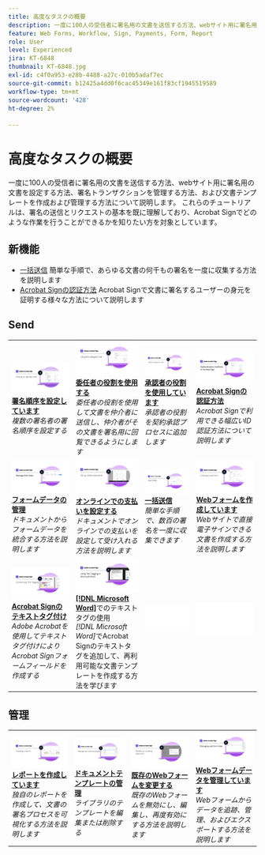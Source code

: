 ```yaml
---
title: 高度なタスクの概要
description: 一度に100人の受信者に署名用の文書を送信する方法、webサイト用に署名用の文書を設定する方法、署名トランザクションを管理する方法、および文書テンプレートを作成および管理する方法について説明します
feature: Web Forms, Workflow, Sign, Payments, Form, Report
role: User
level: Experienced
jira: KT-6848
thumbnail: KT-6848.jpg
exl-id: c4f0a953-e28b-4488-a27c-010b5adaf7ec
source-git-commit: b12425a4dd0f6cac45349e161f83cf1945519589
workflow-type: tm+mt
source-wordcount: '428'
ht-degree: 2%

---
```


# 高度なタスクの概要

一度に100人の受信者に署名用の文書を送信する方法、webサイト用に署名用の文書を設定する方法、署名トランザクションを管理する方法、および文書テンプレートを作成および管理する方法について説明します。 これらのチュートリアルは、署名の送信とリクエストの基本を既に理解しており、Acrobat Signでどのような作業を行うことができるかを知りたい方を対象としています。

## 新機能

* [一括送信](megasign.md)
簡単な手順で、あらゆる文書の何千もの署名を一度に収集する方法を説明します
* [Acrobat Signの認証方法](authentication-methods.md)
Acrobat Signで文書に署名するユーザーの身元を証明する様々な方法について説明します

## Send

<table style="table-layout:fixed">
<tr>
  <td>
    <a href="setting-up-routing.md">
      <img alt="署名順序の設定" src="../assets/Routing.png">
    </a>
    <div>
    <a href="setting-up-routing.md"><strong>署名順序を設定しています</strong></a>
    </div>
    <em>複数の署名者の署名順序を設定する</em>
    <br>
  </td>
  <td>
    <a href="delegate-signature.md">
      <img alt="他のユーザーに委任しています" src="../assets/Delegating.png" />
    </a>  
    <div>
    <a href="delegate-signature.md"><strong>委任者の役割を使用する</strong></a>
    </div>
    <em>委任者の役割を使用して文書を仲介者に送信し、仲介者がその文書を署名用に回覧できるようにします</em>
    <br>
  </td>
  <td>
    <a href="add-an-approver.md">
      <img alt="承認者の役割の使用" src="../assets/Approver.png" />
    </a>
    <div>
    <a href="add-an-approver.md"><strong>承認者の役割を使用しています</strong></a>
    </div>
    <em>承認者の役割を契約承認プロセスに追加します</em>
    <br>
  </td>
  <td>
    <a href="authentication-methods.md">
      <img alt="Acrobat Signの認証方法" src="../assets/authentication.png" />
    </a>
    <div>
    <a href="authentication-methods.md"><strong>Acrobat Signの認証方法</strong></a>
    </div>
    <em>Acrobat Signで利用できる幅広いID認証方法について説明します</em>
    <br>
  </td>
</tr>
<tr>
  <td>
      <a href="manage-form-data.md">
        <img alt="フォームデータを管理" src="../assets/manage-form-data.png" />
      </a>
      <div>
      <a href="manage-form-data.md"><strong>フォームデータの管理</strong></a>
      </div>
      <em>ドキュメントからフォームデータを統合する方法を説明します</em>
      <br>
    </td>
  <td>
    <a href="set-up-online-payments.md">
      <img alt="オンライン決済の設定" src="../assets/Payments.png" />
    </a>
    <div>
    <a href="set-up-online-payments.md"><strong>オンラインでの支払いを設定する</strong></a>
    </div>
    <em>ドキュメントでオンラインでの支払いを設定して受け入れる方法を説明します</em>
    <br>
  </td>
  <td>
      <a href="megasign.md">
        <img alt="一括送信" src="../assets/send-in-bulk.png" />
      </a>
      <div>
      <a href="megasign.md"><strong>一括送信</strong></a>
      </div>
      <em>簡単な手順で、数百の署名を一度に収集できます</em>
      <br>
  </td>
 <td>
      <a href="webform.md">
        <img alt="Webフォームの作成" src="../assets/Webform.png" />
    </a>
      <div>
      <a href="webform.md"><strong>Webフォームを作成しています</strong></a>
      </div>
      <em>Webサイトで直接電子サインできる文書を作成する方法を説明します</em>
      <br>
  </td>
</tr>
<tr>
  <td>
      <a href="adobe-sign-text-tagging.md">
        <img alt="Acrobat Signテキストタグ付け" src="../assets/Text-Tagging.png" />
    </a>
      <div>
      <a href="adobe-sign-text-tagging.md"><strong>Acrobat Signのテキストタグ付け</strong></a>
      </div>
      <em>Adobe Acrobatを使用してテキストタグ付けによりAcrobat Signフォームフィールドを作成する</em>
      <br>
    </td>
  <td>
    <a href="text-tagging-word.md">
      <img alt="でテキストタグを使用する [!DNL Microsoft Word]" src="../assets/Wordtexttagging.png" />
  </a>
    <div>
    <a href="text-tagging-word.md"><strong>[!DNL Microsoft Word]</strong></a>でのテキストタグの使用
    </div>
    <em>[!DNL Microsoft Word]</em>でAcrobat Signのテキストタグを追加して、再利用可能な文書テンプレートを作成する方法を学びます
    <br>
  </td>
  <td>
    <img alt="スペーサー" src="../assets/Whitespacer.png" />
    <div>
    <br>
  </td>
  <td>
    <img alt="スペーサー" src="../assets/Whitespacer.png" />
    <div>
    <br>
  </td>
</tr>
</table>

## 管理

<table style="table-layout:fixed">
<tr>
<td>
    <a href="creating-a-report.md">
      <img alt="レポートの作成" src="../assets/Report.png" />
    </a>
    <div>
    <a href="creating-a-report.md"><strong>レポートを作成しています</strong></a>
    </div>
    <em>独自のレポートを作成して、文書の署名プロセスを可視化する方法を説明します</em>
    <br>
  </td>
  <td>
    <a href="edit-a-template.md">
      <img alt="文書テンプレートの管理" src="../assets/ManageTemplate.png" />
    </a>
    <div>
    <a href="edit-a-template.md"><strong>ドキュメントテンプレートの管理</strong></a>
    </div>
    <em>ライブラリのテンプレートを編集または削除する</em>
    <br>
  </td>
  <td>
    <a href="modify-webform.md">
      <img alt="既存のwebフォームを変更" src="../assets/Modifywebform.png" />
    </a>
    <div>
    <a href="modify-webform.md"><strong>既存のWebフォームを変更する</strong></a>
    </div>
    <em>既存のWebフォームを無効にし、編集し、再度有効にする方法を説明します</em>
    <br>
  </td>  
  <td>
    <a href="manage-webform-data.md">
      <img alt="Webフォームデータの管理" src="../assets/Managewebform.png" />
    </a>
    <div>
    <a href="manage-webform-data.md"><strong>Webフォームデータを管理しています</strong></a>
    </div>
    <em>Webフォームからデータを追跡、管理、およびエクスポートする方法を説明します</em>
    <br>
  </td>  
</tr>
</table>